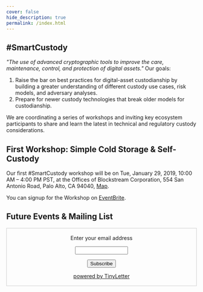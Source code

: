 ```yaml
---
cover: false
hide_description: true
permalink: /index.html
---
```


## #SmartCustody

*"The use of advanced cryptographic tools to improve the care, maintenance, control, and protection of digital assets."*
Our goals:

1. Raise the bar on best practices for digital-asset custodianship by building a greater understanding of different custody use cases, risk models, and adversary analyses.
2. Prepare for newer custody technologies that break older models for custodianship.

We are coordinating a series of workshops and inviting key ecosystem participants to share and learn the latest in technical and regulatory custody considerations.

## First Workshop: Simple Cold Storage & Self-Custody

Our first #SmartCustody workshop will be on Tue, January 29, 2019, 10:00 AM – 4:00 PM PST, at the Offices of Blockstream Corporation, 554 San Antonio Road, Palo Alto, CA 94040, [Map](https://www.eventbrite.com/e/smartcustody-simple-cold-storage-self-custody-workshop-tickets-54426618481#map-target).

You can signup for the Workshop on [EventBrite](https://www.eventbrite.com/e/smartcustody-simple-cold-storage-self-custody-workshop-tickets-54426618481).

## Future Events & Mailing List

<form style="border:1px solid #ccc;padding:3px;text-align:center;" action="https://tinyletter.com/SmartCustody" method="post" target="popupwindow" onsubmit="window.open('https://tinyletter.com/SmartCustody', 'popupwindow', 'scrollbars=yes,width=800,height=600');return true"><p><label for="tlemail">Enter your email address</label></p><p><input type="text" style="width:140px" name="email" id="tlemail" /></p><input type="hidden" value="1" name="embed"/><input type="submit" value="Subscribe" /><p><a href="https://tinyletter.com" target="_blank">powered by TinyLetter</a></p></form>
